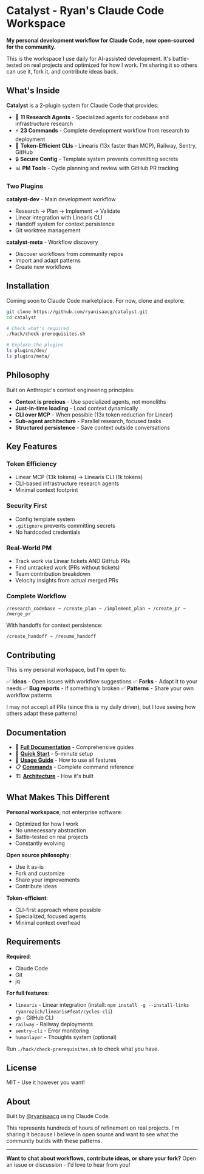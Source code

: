 # Catalyst - Ryan's Claude Code Workspace

**My personal development workflow for Claude Code, now open-sourced for the community.**

This is the workspace I use daily for AI-assisted development. It's battle-tested on real projects and optimized for how I work. I'm sharing it so others can use it, fork it, and contribute ideas back.

## What's Inside

**Catalyst** is a 2-plugin system for Claude Code that provides:

- 🔬 **11 Research Agents** - Specialized agents for codebase and infrastructure research
- ⚡ **23 Commands** - Complete development workflow from research to deployment
- 🔧 **Token-Efficient CLIs** - Linearis (13x faster than MCP), Railway, Sentry, GitHub
- 🔒 **Secure Config** - Template system prevents committing secrets
- 📊 **PM Tools** - Cycle planning and review with GitHub PR tracking

### Two Plugins

**catalyst-dev** - Main development workflow
- Research → Plan → Implement → Validate
- Linear integration with Linearis CLI
- Handoff system for context persistence
- Git worktree management

**catalyst-meta** - Workflow discovery
- Discover workflows from community repos
- Import and adapt patterns
- Create new workflows

## Installation

Coming soon to Claude Code marketplace. For now, clone and explore:

```bash
git clone https://github.com/ryanisaacg/catalyst.git
cd catalyst

# Check what's required
./hack/check-prerequisites.sh

# Explore the plugins
ls plugins/dev/
ls plugins/meta/
```

## Philosophy

Built on Anthropic's context engineering principles:

- **Context is precious** - Use specialized agents, not monoliths
- **Just-in-time loading** - Load context dynamically
- **CLI over MCP** - When possible (13x token reduction for Linear)
- **Sub-agent architecture** - Parallel research, focused tasks
- **Structured persistence** - Save context outside conversations

## Key Features

### Token Efficiency
- Linear MCP (13k tokens) → Linearis CLI (1k tokens)
- CLI-based infrastructure research agents
- Minimal context footprint

### Security First
- Config template system
- `.gitignore` prevents committing secrets
- No hardcoded credentials

### Real-World PM
- Track work via Linear tickets AND GitHub PRs
- Find untracked work (PRs without tickets)
- Team contribution breakdown
- Velocity insights from actual merged PRs

### Complete Workflow
```
/research_codebase → /create_plan → /implement_plan → /create_pr → /merge_pr
```

With handoffs for context persistence:
```
/create_handoff → /resume_handoff
```

## Contributing

This is my personal workspace, but I'm open to:

✅ **Ideas** - Open issues with workflow suggestions
✅ **Forks** - Adapt it to your needs
✅ **Bug reports** - If something's broken
✅ **Patterns** - Share your own workflow patterns

I may not accept all PRs (since this is my daily driver), but I love seeing how others adapt these patterns!

## Documentation

- 📖 **[Full Documentation](docs/)** - Comprehensive guides
- 🚀 **[Quick Start](QUICKSTART.md)** - 5-minute setup
- 🎯 **[Usage Guide](docs/USAGE.md)** - How to use all features
- 📋 **[Commands](COMMANDS_ANALYSIS.md)** - Complete command reference
- 🏗️ **[Architecture](CLAUDE.md)** - How it's built

## What Makes This Different

**Personal workspace**, not enterprise software:
- Optimized for how I work
- No unnecessary abstraction
- Battle-tested on real projects
- Constantly evolving

**Open source philosophy**:
- Use it as-is
- Fork and customize
- Share your improvements
- Contribute ideas

**Token-efficient**:
- CLI-first approach where possible
- Specialized, focused agents
- Minimal context overhead

## Requirements

**Required**:
- Claude Code
- Git
- jq

**For full features**:
- `linearis` - Linear integration (install: `npm install -g --install-links ryanrozich/linearis#feat/cycles-cli`)
- `gh` - GitHub CLI
- `railway` - Railway deployments
- `sentry-cli` - Error monitoring
- `humanlayer` - Thoughts system (optional)

Run `./hack/check-prerequisites.sh` to check what you have.

## License

MIT - Use it however you want!

## About

Built by [@ryanisaacg](https://github.com/ryanisaacg) using Claude Code.

This represents hundreds of hours of refinement on real projects. I'm sharing it because I believe in open source and want to see what the community builds with these patterns.

---

**Want to chat about workflows, contribute ideas, or share your fork?**
Open an issue or discussion - I'd love to hear from you!
